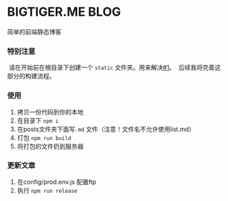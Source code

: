 # BIGTIGER.ME BLOG 
简单的前端静态博客

### 特别注意

  请在开始前在根目录下创建一个 `static` 文件夹。用来解决[#1](https://github.com/liujinyang1994/Blog/issues/1)。
  后续我将完善这部分的构建流程。

### 使用

1. 拷贝一份代码到你的本地
2. 在目录下 `npm i`
3. 在posts文件夹下面写`.md` 文件（注意！文件名不允许使用list.md）
4. 打包 `npm run build`
5. 将打包的文件扔到服务器

### 更新文章

1. 在config/prod.env.js 配置ftp
2. 执行 `npm run release`



